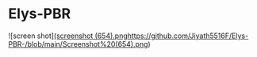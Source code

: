 # Elys-PBR
![screen shot][(screenshot (654).png](https://github.com/Jiyath5516F/Elys-PBR-/blob/main/Screenshot%20(654).png)https://github.com/Jiyath5516F/Elys-PBR-/blob/main/Screenshot%20(654).png)
